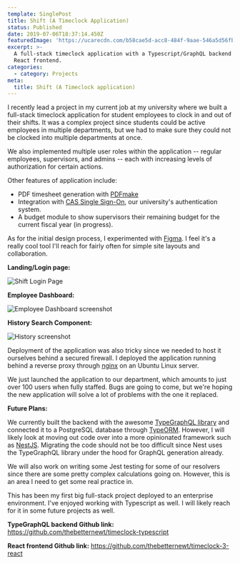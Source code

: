 ```yaml
---
template: SinglePost
title: Shift (A Timeclock Application)
status: Published
date: 2019-07-06T18:37:14.450Z
featuredImage: 'https://ucarecdn.com/b58cae5d-acc8-484f-9aae-546a5d56fb71/'
excerpt: >-
  A full-stack timeclock application with a Typescript/GraphQL backend and a
  React frontend.
categories:
  - category: Projects
meta:
  title: Shift (A Timeclock application)
---
```

I recently lead a project in my current job at my university where we built a full-stack timeclock application for student employees to clock in and out of their shifts. It was a complex project since students could be active employees in multiple departments, but we had to make sure they could not be clocked into multiple departments at once.

We also implemented multiple user roles within the application -- regular employees, supervisors, and admins -- each with increasing levels of authorization for certain actions.

Other features of application include:

* PDF timesheet generation with [PDFmake](http://pdfmake.org)
* Integration with [CAS Single Sign-On](https://www.apereo.org/projects/cas), our university's authentication system.
* A budget module to show supervisors their remaining budget for the current fiscal year (in progress).

As for the initial design process, I experimented with [Figma](https://www.figma.com/). I feel it's a really cool tool I'll reach for fairly often for simple site layouts and collaboration.

**Landing/Login page:**

![Shift Login Page](https://ucarecdn.com/a6fe067f-6efc-41a3-9895-29ad8dadd14e/ "Login")

**Employee Dashboard:**

![Employee Dashboard screenshot](https://ucarecdn.com/e7a5cd0c-9b5c-4ff3-8365-491ba42dc6b1/ "Employee Dashboard")

**History Search Component:**

![History screenshot](https://ucarecdn.com/63847406-7dd7-42d8-a37a-cf20fd9f20de/ "History Search Component")

Deployment of the application was also tricky since we needed to host it ourselves behind a secured firewall. I deployed the application running behind a reverse proxy through [nginx](https://www.nginx.com/) on an Ubuntu Linux server.

We just launched the application to our department, which amounts to just over 100 users when fully staffed. Bugs are going to come, but we're hoping the new application will solve a lot of problems with the one it replaced.

**Future Plans:**

We currently built the backend with the awesome [TypeGraphQL library](https://typegraphql.ml/) and connected it to a PostgreSQL database through [TypeORM](https://typeorm.io). However, I will likely look at moving out code over into a more opinionated framework such as [NestJS](https://nestjs.com/). Migrating the code should not be too difficult since Nest uses the TypeGraphQL library under the hood for GraphQL generation already.

We will also work on writing some Jest testing for some of our resolvers since there are some pretty complex calculations going on. However, this is an area I need to get some real practice in.

This has been my first big full-stack project deployed to an enterprise environment. I've enjoyed working with Typescript as well. I will likely reach for it in some future projects as well.

**TypeGraphQL backend Github link:** <https://github.com/thebetternewt/timeclock-typescript>

**React frontend Github link:** <https://github.com/thebetternewt/timeclock-3-react>
